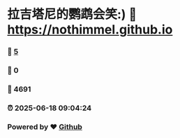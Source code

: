 # 拉吉塔尼的鹦鹉会笑:) :link: https://nothimmel.github.io 
### :page_facing_up: [5](https://nothimmel.github.io/tag.html) 
### :speech_balloon: 0 
### :hibiscus: 4691 
### :alarm_clock: 2025-06-18 09:04:24 
### Powered by :heart: [Github](https://github.com/NotHimmel/NotHimmel.github.io)
